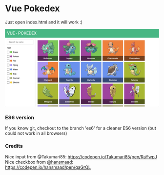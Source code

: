 # Vue Pokedex

Just open index.html and it will work :)

![screensot demo](images/screenshot-demo.png "Screenshot Demo")

### ES6 version

If you know git, checkout to the branch 'es6' for a cleaner ES6 version (but could not work in all browsers)

### Credits
Nice input from @Takumari85: https://codepen.io/Takumari85/pen/RaYwpJ
Nice checkbox from [@hansmaad](https://twitter.com/hansmaad): https://codepen.io/hansmaad/pen/qaGrQL